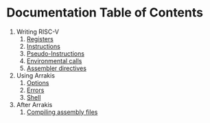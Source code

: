 # Documentation Table of Contents

1. Writing RISC-V
    1. [Registers](./regs.md)
    1. [Instructions](./instr.md)
    2. [Pseudo-Instructions](./instr.md)
    3. [Environmental calls](./ecall.md)
    4. [Assembler directives](./directives.md)
2. Using Arrakis
    1. [Options](./options.md)
    2. [Errors](./errors.md)
    3. [Shell](./shell.md)
3. After Arrakis
    1. [Compiling assembly files](./compiling.md)
